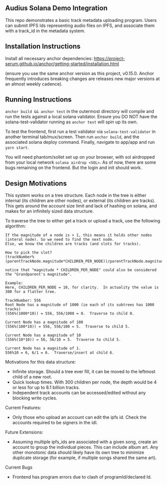 ## Audius Solana Demo Integration

This repo demonstrates a basic track metadata uploading program.  Users can submit IPFS Ids representing audio files on IPFS, and associate them with a track_id in the metadata system.

## Installation Instructions

Install all necessary anchor dependencies: https://project-serum.github.io/anchor/getting-started/installation.html

(ensure you use the same anchor version as this project, v0.15.0.  Anchor frequently introduces breaking changes are releases new major versions at an almost weekly cadence).

## Running Instructions
```anchor build && anchor test``` in the outermost directory will compile and run the tests against a local solana validator.  Ensure you DO NOT have the solana-test-validator running as ```anchor test``` will spin up its own.

To test the frontend, first run a test validator via ```solana-test-validator``` in another terminal tab/mux/screen.  Then run ```anchor build```, and the associated solana deploy command.  Finally, navigate to app/app and run ```yarn start```.

You will need phantom/sollet set up on your browser, with sol airdropped from your local network ```solana airdrop <SOL>```.  As of now, there are some bugs remaining on the frontend.  But the login and init should work.

## Design Motivations

This system works on a tree structure.  Each node in the tree is either internal (its children are other nodes), or external (its children are tracks).  This gets around the account size limit and lack of hashing on solana, and makes for an infinitely sized data structure.

To traverse the tree to either get a track or upload a track, use the following algorithm:

	If the magnitude of a node is > 1, this means it holds other nodes (interal node). So we need to find the next node.
	Else, we know the children are tracks (and slots for tracks).

	How to pick the slot?
	(trackNumber%(parentTrackNode.magnitude*CHILDREN_PER_NODE))/parentTrackNode.magnitude
	
	notice that "magnitude * CHILDREN_PER_NODE" could also be considered the "Grandparent's magnitude".

	Example:
	Here, CHILDREN_PER_NODE = 10, for clarity.  In actuality the value is 300 for a flatter tree.
	
	TrackNumber: 556
	Root Node has a magnitude of 1000 (ie each of its subtrees has 1000 tracks)
	(556%(1000*10)) = 556, 556/1000 = 0.  Traverse to child 0.

	Current Node has a magnitude of 100 
	(556%(100*10)) = 556, 556/100 = 5.  Traverse to child 5.

	Current Node has a magnitude of 10
	(556%(10*10)) = 56, 56/10 = 5.  Traverse to child 5.

	Current Node has a magnitude of 1.
	556%10 = 6, 6/1 = 6.  Traverse/insert at child 6.

Motivations for this data structure:
- Infinite storage.  Should a tree ever fill, it can be moved to the leftmost child of a new root.
- Quick lookup times.  With 300 children per node, the depth would be 4 or less for up to 8.1 billion tracks.
- Independent track accounts can be accessed/edited without any blocking write cycles.

Current Features:
- Only those who upload an account can edit the ipfs id.  Check the accounts required to be signers in the idl.

Future Extensions:
- Assuming multiple ipfs_ids are associated with a given song, create an account to group the individual pieces.  This can include album art.  Any other monotonic data should likely have its own tree to minimize duplicate storage (for example, if multiple songs shared the same art).

Current Bugs
- Frontend has program errors due to clash of programId/declared Id.



